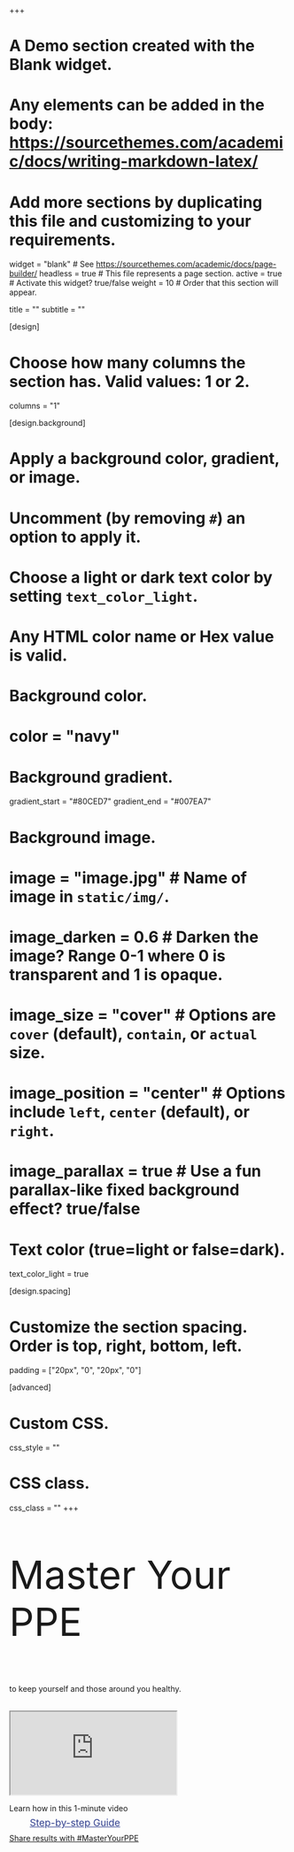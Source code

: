 +++
# A Demo section created with the Blank widget.
# Any elements can be added in the body: https://sourcethemes.com/academic/docs/writing-markdown-latex/
# Add more sections by duplicating this file and customizing to your requirements.

widget = "blank"  # See https://sourcethemes.com/academic/docs/page-builder/
headless = true  # This file represents a page section.
active = true  # Activate this widget? true/false
weight = 10  # Order that this section will appear.

title = ""
subtitle = ""

[design]
  # Choose how many columns the section has. Valid values: 1 or 2.
  columns = "1"

[design.background]
  # Apply a background color, gradient, or image.
  #   Uncomment (by removing `#`) an option to apply it.
  #   Choose a light or dark text color by setting `text_color_light`.
  #   Any HTML color name or Hex value is valid.

  # Background color.
  # color = "navy"
  
  # Background gradient.
  gradient_start = "#80CED7"
  gradient_end = "#007EA7"
  
  # Background image.
  # image = "image.jpg"  # Name of image in `static/img/`.
  # image_darken = 0.6  # Darken the image? Range 0-1 where 0 is transparent and 1 is opaque.
  # image_size = "cover"  #  Options are `cover` (default), `contain`, or `actual` size.
  # image_position = "center"  # Options include `left`, `center` (default), or `right`.
  # image_parallax = true  # Use a fun parallax-like fixed background effect? true/false
  
  # Text color (true=light or false=dark).
  text_color_light = true

[design.spacing]
  # Customize the section spacing. Order is top, right, bottom, left.
  padding = ["20px", "0", "20px", "0"]

[advanced]
 # Custom CSS. 
 css_style = ""
 
 # CSS class.
 css_class = ""
+++

<div class="container-fluid">
  <div class="row">
    <div class="col-xs-12 col-sm-12 col-md-12 col-lg-12 col-xl-12">
      <p class="display-4 text-center mb-0 px-0" style="font-size: calc(145% + 1vw + 1vh);">Master Your PPE</p>
    </div>
    <div class="col-xs-12 col-sm-12 col-md-12 col-lg-12 col-xl-12">
      <p class="lead text-muted text-center mt-0">to keep yourself and those around you healthy.</p>
    </div>
  </div>
</div>
<br>
<div class="container-fluid">
  <div class="row">
    <div class="col-xs-12 col-sm-12 col-md-12 col-lg-6 col-xl-6 mb-4 order-xs-first order-sm-first order-md-first order-lg-last order-xl-last embed-responsive embed-responsive-16by9">
        <iframe class="embed-responsive-item" src="https://www.youtube.com/embed/KZgRVWYM7rY" allow="accelerometer; autoplay; encrypted-media; gyroscope; picture-in-picture" allowfullscreen></iframe>
    </div>
    <div class="col-xs-12 col-sm-12 col-md-12 col-lg-6 col-xl-6 order-xs-last order-sm-last order-md-last order-lg-first order-xl-first my-xs-4 my-sm-4 my-md-4 my-lg-3 my-xl-3">
      <p class = "lead text-center text-lg-left">Learn how in this 1-minute video</p>
      <p class= "cta-btns">
        <a href="https://github.com/dickansj/MasterYourPPE/wiki/Improve-Your-Mask-With-a-Frame" target="_blank" rel="noopener" class="btn cta-btns btn-light btn-lg my-lg-4 my-xl-4 mx-auto d-block float-lg-left" style="color:#32408f; font-size:1.1rem; padding-top: 0.6em; padding-right: 2.1em; padding-bottom: 0.6em; padding-left: 2.1em; line-height: .5; max-width:330px"><i class="fas fa-list-ol pr-1" aria-hidden="true"></i>Step-by-step Guide</a>
      </p>
      <p class= "cta-btns">
        <a class="hero-cta-alt mx-auto d-block float-xs-none float-sm-none float-md-none float-lg-left float-xl-left text-center text-lg-left" href="https://github.com/dickansj/MasterYourPPE/wiki/Improve-Your-Mask-With-a-Frame#share-your-results-or-share-other-thoughts-on-ppe" target="_blank" rel="noopener" class="hero-cta-alt pl-4">Share results with #MasterYourPPE <i class="fas fa-angle-right"></i></a>
      </p>
    </div>
  </div>
</div>

